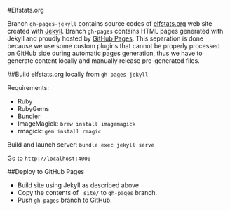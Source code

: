 #Elfstats.org

Branch `gh-pages-jekyll` contains source codes of [elfstats.org](http://elfstats.org) web site created with [Jekyll](http://jekyllrb.com). Branch `gh-pages` contains HTML pages generated with Jekyll and proudly hosted by [GitHub Pages](http://pages.github.com). This separation is done because we use some custom plugins that cannot be properly processed on GitHub side during automatic pages generation, thus we have to generate content locally and manually release pre-generated files.

##Build elfstats.org locally from `gh-pages-jekyll`

Requirements: 

* Ruby
* RubyGems
* Bundler
* ImageMagick: `brew install imagemagick`
* rmagick: `gem install rmagic`

Build and launch server: `bundle exec jekyll serve`

Go to `http://localhost:4000`

##Deploy to GitHub Pages

* Build site using Jekyll as described above
* Copy the contents of `_site/` to `gh-pages` branch. 
* Push `gh-pages` branch to GitHub.



